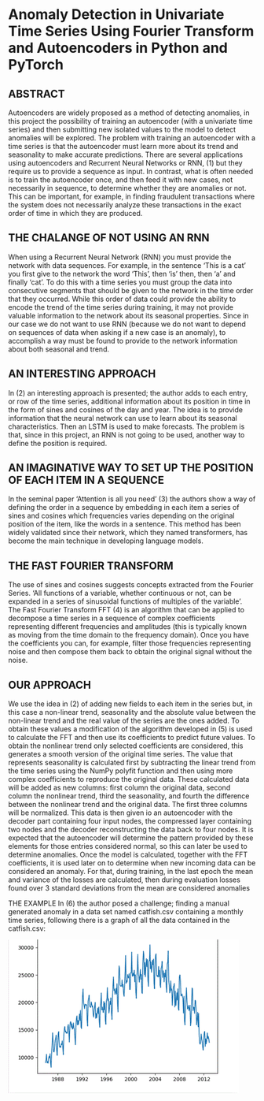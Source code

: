 # Anomaly Detection in Univariate Time Series Using Fourier Transform and Autoencoders in Python and PyTorch

## ABSTRACT

Autoencoders are widely proposed as a method of detecting anomalies, in this project the possibility of training an autoencoder (with a univariate time series) and then submitting new isolated values to the model to detect anomalies will be explored. The problem with training an autoencoder with a time series is that the autoencoder must learn more about its trend and seasonality to make accurate predictions. There are several applications using autoencoders and Recurrent Neural Networks or RNN, (1) but they require us to provide a sequence as input. In contrast, what is often needed is to train the autoencoder once, and then feed it with new cases, not necessarily in sequence, to determine whether they are anomalies or not. This can be important, for example, in finding fraudulent transactions where the system does not necessarily analyze these transactions in the exact order of time in which they are produced.  

## THE CHALANGE OF NOT USING AN RNN

When using a Recurrent Neural Network (RNN) you must provide the network with data sequences. For example, in the sentence ‘This is a cat’ you first give to the network the word ‘This’, then ‘is’ then, then ‘a’ and finally ‘cat’. To do this with a time series you must group the data into consecutive segments that should be given to the network in the time order that they occurred. While this order of data could provide the ability to encode the trend of the time series during training, it may not provide valuable information to the network about its seasonal properties. Since in our case we do not want to use RNN (because we do not want to depend on sequences of data when asking if a new case is an anomaly), to accomplish a way must be found to provide to the network information about both seasonal and trend. 

## AN INTERESTING APPROACH 

In (2) an interesting approach is presented; the author adds to each entry, or row of the time series, additional information about its position in time in the form of sines and cosines of the day and year. The idea is to provide information that the neural network can use to learn about its seasonal characteristics. Then an LSTM is used to make forecasts. The problem is that, since in this project, an RNN is not going to be used, another way to define the position is required. 

## AN IMAGINATIVE WAY TO SET UP THE POSITION OF EACH ITEM IN A SEQUENCE 

In the seminal paper ‘Attention is all you need’ (3) the authors show a way of defining the order in a sequence by embedding in each item a series of sines and cosines which frequencies varies depending on the original position of the item, like the words in a sentence. This method has been widely validated since their network, which they named transformers, has become the main technique in developing language models.  

## THE FAST FOURIER TRANSFORM

The use of sines and cosines suggests concepts extracted from the Fourier Series. ‘All functions of a variable, whether continuous or not, can be expanded in a series of sinusoidal functions of multiples of the variable’. The Fast Fourier Transform FFT (4) is an algorithm that can be applied to decompose a time series in a sequence of complex coefficients representing different frequencies and amplitudes (this is typically known as moving from the time domain to the frequency domain). Once you have the coefficients you can, for example, filter those frequencies representing noise and then compose them back to obtain the original signal without the noise. 

## OUR APPROACH 

We use the idea in (2) of adding new fields to each item in the series but, in this case a non-linear trend, seasonality and the absolute value between the non-linear trend and the real value of the series are the ones added. To obtain these values a modification of the algorithm developed in (5) is used to calculate the FFT and then use its coefficients to predict future values. To obtain the nonlinear trend only selected coefficients are considered, this generates a smooth version of the original time series. The value that represents seasonality is calculated first by subtracting the linear trend from the time series using the NumPy polyfit function and then using more complex coefficients to reproduce the original data. 
These calculated data will be added as new columns: first column the original data, second column the nonlinear trend, third the seasonality, and fourth the difference between the nonlinear trend and the original data. The first three columns will be normalized. 
This data is then given io an autoencoder with the decoder part containing four input nodes, the compressed layer containing two nodes and the decoder reconstructing the data back to four nodes. It is expected that the autoencoder will determine the pattern provided by these elements for those entries considered normal, so this can later be used to determine anomalies. 
Once the model is calculated, together with the FFT coefficients, it is used later on to determine when new incoming data can be considered an anomaly. For that, during training, in the last epoch the mean and variance of the losses are calculated, then during evaluation losses found over 3 standard deviations from the mean are considered anomalies 

THE EXAMPLE
In (6) the author posed a challenge; finding a manual generated anomaly in a data set named catfish.csv containing a monthly time series, following there is a graph of all the data contained in the catfish.csv:


![image](data/catfishtotaldata.gif)
